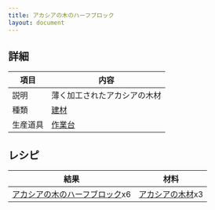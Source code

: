 ```yaml
---
title: アカシアの木のハーフブロック
layout: document
---
```

## 詳細

|項目|内容|
|---|---|
|説明|薄く加工されたアカシアの木材|
|種類|[建材](建材)|
|生産道具|[作業台](作業台)|

## レシピ

|結果|材料|
|---|---|
|[アカシアの木のハーフブロック](アカシアの木のハーフブロック)x6|[アカシアの木材](アカシアの木材)x3|

